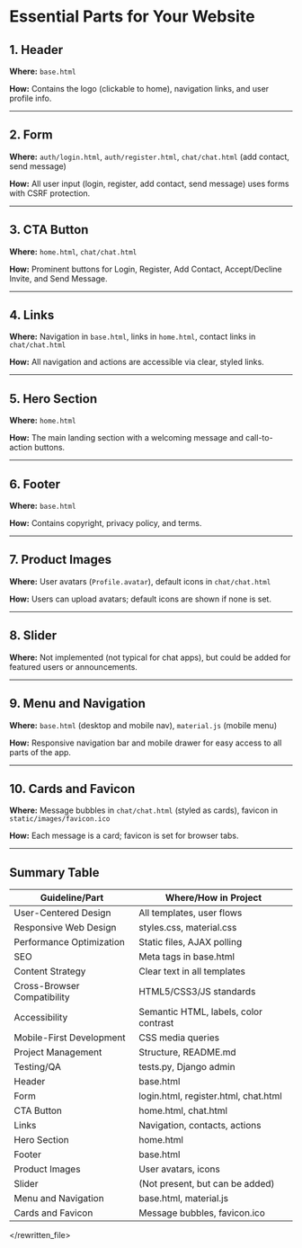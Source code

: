 # Essential Parts for Your Website

## 1. Header

**Where:** `base.html`

**How:** Contains the logo (clickable to home), navigation links, and user profile info.

---

## 2. Form

**Where:** `auth/login.html`, `auth/register.html`, `chat/chat.html` (add contact, send message)

**How:** All user input (login, register, add contact, send message) uses forms with CSRF protection.

---

## 3. CTA Button

**Where:** `home.html`, `chat/chat.html`

**How:** Prominent buttons for Login, Register, Add Contact, Accept/Decline Invite, and Send Message.

---

## 4. Links

**Where:** Navigation in `base.html`, links in `home.html`, contact links in `chat/chat.html`

**How:** All navigation and actions are accessible via clear, styled links.

---

## 5. Hero Section

**Where:** `home.html`

**How:** The main landing section with a welcoming message and call-to-action buttons.

---

## 6. Footer

**Where:** `base.html`

**How:** Contains copyright, privacy policy, and terms.

---

## 7. Product Images

**Where:** User avatars (`Profile.avatar`), default icons in `chat/chat.html`

**How:** Users can upload avatars; default icons are shown if none is set.

---

## 8. Slider

**Where:** Not implemented (not typical for chat apps), but could be added for featured users or announcements.

---

## 9. Menu and Navigation

**Where:** `base.html` (desktop and mobile nav), `material.js` (mobile menu)

**How:** Responsive navigation bar and mobile drawer for easy access to all parts of the app.

---

## 10. Cards and Favicon

**Where:** Message bubbles in `chat/chat.html` (styled as cards), favicon in `static/images/favicon.ico`

**How:** Each message is a card; favicon is set for browser tabs.

---

## Summary Table

| Guideline/Part              | Where/How in Project                  |
| --------------------------- | ------------------------------------- |
| User-Centered Design        | All templates, user flows             |
| Responsive Web Design       | styles.css, material.css              |
| Performance Optimization    | Static files, AJAX polling            |
| SEO                         | Meta tags in base.html                |
| Content Strategy            | Clear text in all templates           |
| Cross-Browser Compatibility | HTML5/CSS3/JS standards               |
| Accessibility               | Semantic HTML, labels, color contrast |
| Mobile-First Development    | CSS media queries                     |
| Project Management          | Structure, README.md                  |
| Testing/QA                  | tests.py, Django admin                |
| Header                      | base.html                             |
| Form                        | login.html, register.html, chat.html  |
| CTA Button                  | home.html, chat.html                  |
| Links                       | Navigation, contacts, actions         |
| Hero Section                | home.html                             |
| Footer                      | base.html                             |
| Product Images              | User avatars, icons                   |
| Slider                      | (Not present, but can be added)       |
| Menu and Navigation         | base.html, material.js                |
| Cards and Favicon           | Message bubbles, favicon.ico          |

</rewritten_file>
